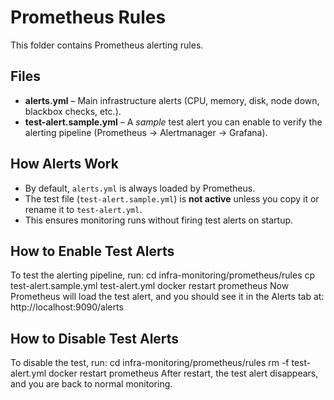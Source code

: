# Prometheus Rules

This folder contains Prometheus alerting rules.

## Files
- **alerts.yml** – Main infrastructure alerts (CPU, memory, disk, node down, blackbox checks, etc.).
- **test-alert.sample.yml** – A *sample* test alert you can enable to verify the alerting pipeline (Prometheus → Alertmanager → Grafana).

## How Alerts Work
- By default, `alerts.yml` is always loaded by Prometheus.
- The test file (`test-alert.sample.yml`) is **not active** unless you copy it or rename it to `test-alert.yml`.
- This ensures monitoring runs without firing test alerts on startup.

## How to Enable Test Alerts
To test the alerting pipeline, run:
cd infra-monitoring/prometheus/rules
cp test-alert.sample.yml test-alert.yml
docker restart prometheus
Now Prometheus will load the test alert, and you should see it in the Alerts tab at: http://localhost:9090/alerts

## How to Disable Test Alerts
To disable the test, run:
cd infra-monitoring/prometheus/rules
rm -f test-alert.yml
docker restart prometheus
After restart, the test alert disappears, and you are back to normal monitoring.
